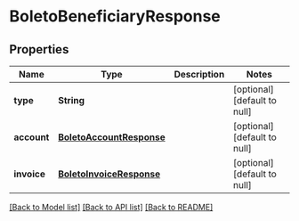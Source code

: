 # BoletoBeneficiaryResponse

## Properties

| Name        | Type                                                  | Description | Notes                        |
|-------------|-------------------------------------------------------|-------------|------------------------------|
| **type**    | **String**                                            |             | [optional] [default to null] |
| **account** | [**BoletoAccountResponse**](BoletoAccountResponse.md) |             | [optional] [default to null] |
| **invoice** | [**BoletoInvoiceResponse**](BoletoInvoiceResponse.md) |             | [optional] [default to null] |

[[Back to Model list]](../../README.md#documentation-for-models) [[Back to API list]](../../README.md#documentation-for-api-endpoints) [[Back to README]](../../README.md)


